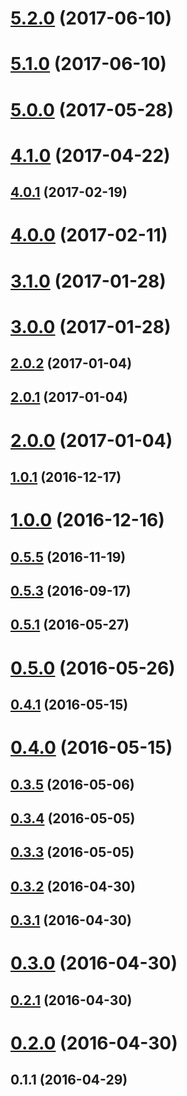 <a name="5.2.0"></a>
# [5.2.0](https://github.com/cybersettler/websemble/compare/5.1.0...v5.2.0) (2017-06-10)



<a name="5.1.0"></a>
# [5.1.0](https://github.com/cybersettler/websemble/compare/5.0.0...5.1.0) (2017-06-10)



<a name="5.0.0"></a>
# [5.0.0](https://github.com/cybersettler/websemble/compare/4.1.0...5.0.0) (2017-05-28)



<a name="4.1.0"></a>
# [4.1.0](https://github.com/cybersettler/websemble/compare/4.0.1...4.1.0) (2017-04-22)



<a name="4.0.1"></a>
## [4.0.1](https://github.com/cybersettler/websemble/compare/4.0.0...4.0.1) (2017-02-19)



<a name="4.0.0"></a>
# [4.0.0](https://github.com/cybersettler/websemble/compare/3.1.0...4.0.0) (2017-02-11)



<a name="3.1.0"></a>
# [3.1.0](https://github.com/cybersettler/websemble/compare/3.0.0...3.1.0) (2017-01-28)



<a name="3.0.0"></a>
# [3.0.0](https://github.com/cybersettler/websemble/compare/2.0.2...3.0.0) (2017-01-28)



<a name="2.0.2"></a>
## [2.0.2](https://github.com/cybersettler/websemble/compare/2.0.1...2.0.2) (2017-01-04)



<a name="2.0.1"></a>
## [2.0.1](https://github.com/cybersettler/websemble/compare/2.0.0...2.0.1) (2017-01-04)



<a name="2.0.0"></a>
# [2.0.0](https://github.com/cybersettler/websemble/compare/1.0.1...2.0.0) (2017-01-04)



<a name="1.0.1"></a>
## [1.0.1](https://github.com/cybersettler/websemble/compare/v1.0.0...1.0.1) (2016-12-17)



<a name="1.0.0"></a>
# [1.0.0](https://github.com/cybersettler/websemble/compare/0.5.5...v1.0.0) (2016-12-16)



<a name="0.5.5"></a>
## [0.5.5](https://github.com/cybersettler/websemble/compare/0.5.3...0.5.5) (2016-11-19)



<a name="0.5.3"></a>
## [0.5.3](https://github.com/cybersettler/websemble/compare/0.5.1...0.5.3) (2016-09-17)



<a name="0.5.1"></a>
## [0.5.1](https://github.com/cybersettler/websemble/compare/0.5.0...0.5.1) (2016-05-27)



<a name="0.5.0"></a>
# [0.5.0](https://github.com/cybersettler/websemble/compare/v0.4.1...0.5.0) (2016-05-26)



<a name="0.4.1"></a>
## [0.4.1](https://github.com/cybersettler/websemble/compare/v0.4.0...v0.4.1) (2016-05-15)



<a name="0.4.0"></a>
# [0.4.0](https://github.com/cybersettler/websemble/compare/v0.3.5...v0.4.0) (2016-05-15)



<a name="0.3.5"></a>
## [0.3.5](https://github.com/cybersettler/websemble/compare/v0.3.4...v0.3.5) (2016-05-06)



<a name="0.3.4"></a>
## [0.3.4](https://github.com/cybersettler/websemble/compare/v0.3.3...v0.3.4) (2016-05-05)



<a name="0.3.3"></a>
## [0.3.3](https://github.com/cybersettler/websemble/compare/v0.3.2...v0.3.3) (2016-05-05)



<a name="0.3.2"></a>
## [0.3.2](https://github.com/cybersettler/websemble/compare/v0.3.1...v0.3.2) (2016-04-30)



<a name="0.3.1"></a>
## [0.3.1](https://github.com/cybersettler/websemble/compare/v0.3.0...v0.3.1) (2016-04-30)



<a name="0.3.0"></a>
# [0.3.0](https://github.com/cybersettler/websemble/compare/v0.2.1...v0.3.0) (2016-04-30)



<a name="0.2.1"></a>
## [0.2.1](https://github.com/cybersettler/websemble/compare/v0.2.0...v0.2.1) (2016-04-30)



<a name="0.2.0"></a>
# [0.2.0](https://github.com/cybersettler/websemble/compare/v0.1.1...v0.2.0) (2016-04-30)



<a name="0.1.1"></a>
## 0.1.1 (2016-04-29)



